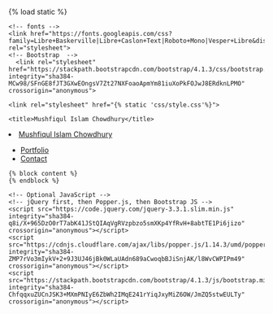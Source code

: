 <!DOCTYPE html>
{% load static %}
<html lang="en" dir="ltr">
  <head>
    <meta charset="utf-8">
    <meta name="viewport" content="width=device-width, initial-scale=1, shrink-to-fit=no">

    <!-- fonts -->
    <link href="https://fonts.googleapis.com/css?family=Libre+Baskerville|Libre+Caslon+Text|Roboto+Mono|Vesper+Libre&display=swap" rel="stylesheet">
    <!-- Bootstrap  -->
	  <link rel="stylesheet" href="https://stackpath.bootstrapcdn.com/bootstrap/4.1.3/css/bootstrap.min.css" integrity="sha384-MCw98/SFnGE8fJT3GXwEOngsV7Zt27NXFoaoApmYm81iuXoPkFOJwJ8ERdknLPMO" crossorigin="anonymous">

    <link rel="stylesheet" href="{% static 'css/style.css'%}">

    <title>Mushfiqul Islam Chowdhury</title>
  </head>
  <body>
    <!-- navigation -->
    <nav class="navbar navbar-default navbar-fixed-top topbar" role="navigation">
      <li class="topbar-top navbar-name">
        <a  href="{% url 'home' %}">Mushfiqul Islam Chowdhury</a>
      </li>
      <ul class="topbar-top navbar-nav ml-auto nav-li">
        <li>
          <a  href="{% url 'project_list' %}">Portfolio</a>
        </li>
        <li>
          <a  href="{% url 'contact' %}">Contact</a>
        </li>
      </ul>
    </nav>
    <!-- /navigation -->

    {% block content %}
    {% endblock %}

    <!-- Optional JavaScript -->
    <!-- jQuery first, then Popper.js, then Bootstrap JS -->
    <script src="https://code.jquery.com/jquery-3.3.1.slim.min.js" integrity="sha384-q8i/X+965DzO0rT7abK41JStQIAqVgRVzpbzo5smXKp4YfRvH+8abtTE1Pi6jizo" crossorigin="anonymous"></script>
    <script src="https://cdnjs.cloudflare.com/ajax/libs/popper.js/1.14.3/umd/popper.min.js" integrity="sha384-ZMP7rVo3mIykV+2+9J3UJ46jBk0WLaUAdn689aCwoqbBJiSnjAK/l8WvCWPIPm49" crossorigin="anonymous"></script>
    <script src="https://stackpath.bootstrapcdn.com/bootstrap/4.1.3/js/bootstrap.min.js" integrity="sha384-ChfqqxuZUCnJSK3+MXmPNIyE6ZbWh2IMqE241rYiqJxyMiZ6OW/JmZQ5stwEULTy" crossorigin="anonymous"></script>
  </body>
</html>
